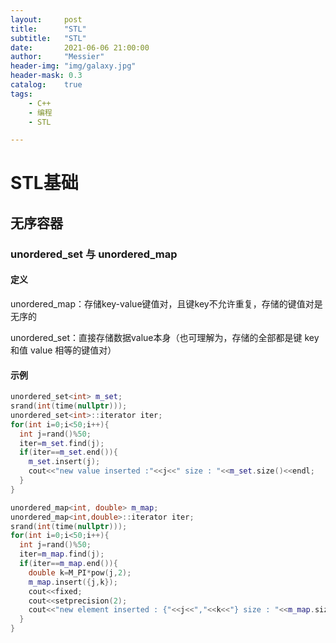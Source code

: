 ```yaml
---
layout:     post
title:      "STL"
subtitle:   "STL"
date:       2021-06-06 21:00:00
author:     "Messier"
header-img: "img/galaxy.jpg"
header-mask: 0.3
catalog:    true
tags:
    - C++
    - 编程
    - STL

---
```


# STL基础



## 无序容器

### unordered_set   与   unordered_map

#### 定义

unordered_map：存储key-value键值对，且键key不允许重复，存储的键值对是无序的

unordered_set：直接存储数据value本身（也可理解为，存储的全部都是键 key 和值 value 相等的键值对）

#### 示例

```c++
unordered_set<int> m_set;
srand(int(time(nullptr)));
unordered_set<int>::iterator iter;
for(int i=0;i<50;i++){
  int j=rand()%50;
  iter=m_set.find(j);
  if(iter==m_set.end()){
    m_set.insert(j);
    cout<<"new value inserted :"<<j<<" size : "<<m_set.size()<<endl;
  }
}
```

```c++
unordered_map<int, double> m_map;
unordered_map<int,double>::iterator iter;
srand(int(time(nullptr)));
for(int i=0;i<50;i++){
  int j=rand()%50;
  iter=m_map.find(j);
  if(iter==m_map.end()){
    double k=M_PI*pow(j,2);
    m_map.insert({j,k});
    cout<<fixed;
    cout<<setprecision(2);
    cout<<"new element inserted : {"<<j<<","<<k<<"} size : "<<m_map.size()<<endl;
  }
}
```


